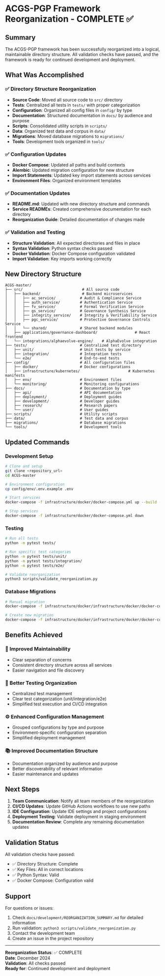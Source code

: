 # ACGS-PGP Framework Reorganization - COMPLETE ✅

## Summary

The ACGS-PGP framework has been successfully reorganized into a logical, maintainable directory structure. All validation checks have passed, and the framework is ready for continued development and deployment.

## What Was Accomplished

### ✅ Directory Structure Reorganization

- **Source Code**: Moved all source code to `src/` directory
- **Tests**: Centralized all tests in `tests/` with proper categorization
- **Configuration**: Organized all config files in `config/` by type
- **Documentation**: Structured documentation in `docs/` by audience and purpose
- **Scripts**: Consolidated utility scripts in `scripts/`
- **Data**: Organized test data and corpus in `data/`
- **Migrations**: Moved database migrations to `migrations/`
- **Tools**: Development tools organized in `tools/`

### ✅ Configuration Updates

- **Docker Compose**: Updated all paths and build contexts
- **Alembic**: Updated migration configuration for new structure
- **Import Statements**: Updated key import statements across services
- **Environment Files**: Organized environment templates

### ✅ Documentation Updates

- **README.md**: Updated with new directory structure and commands
- **Service READMEs**: Created comprehensive documentation for each directory
- **Reorganization Guide**: Detailed documentation of changes made

### ✅ Validation and Testing

- **Structure Validation**: All expected directories and files in place
- **Syntax Validation**: Python syntax checks passed
- **Docker Validation**: Docker Compose configuration validated
- **Import Validation**: Key imports working correctly

## New Directory Structure

```
ACGS-master/
├── src/                           # All source code
│   ├── backend/                   # Backend microservices
│   │   ├── ac_service/           # Audit & Compliance Service
│   │   ├── auth_service/         # Authentication Service
│   │   ├── fv_service/           # Formal Verification Service
│   │   ├── gs_service/           # Governance Synthesis Service
│   │   ├── integrity_service/    # Integrity & Verifiability Service
│   │   ├── pgc_service/          # Protective Governance Controls Service
│   │   └── shared/               # Shared backend modules
│   ├── applications/governance-dashboard/                 # React frontend
│   └── integrations/alphaevolve-engine/    # AlphaEvolve integration
├── tests/                        # Centralized test directory
│   ├── unit/                     # Unit tests by service
│   ├── integration/              # Integration tests
│   └── e2e/                      # End-to-end tests
├── config/                       # All configuration files
│   ├── docker/                   # Docker configurations
│   ├── infrastructure/kubernetes/                      # Kubernetes manifests
│   ├── env/                      # Environment files
│   └── monitoring/               # Monitoring configurations
├── docs/                         # Documentation by type
│   ├── api/                      # API documentation
│   ├── deployment/               # Deployment guides
│   ├── development/              # Developer guides
│   ├── research/                 # Research papers
│   └── user/                     # User guides
├── scripts/                      # Utility scripts
├── data/                         # Test data and corpus
├── migrations/                   # Database migrations
└── tools/                        # Development tools
```

## Updated Commands

### Development Setup

```bash
# Clone and setup
git clone <repository_url>
cd ACGS-master

# Environment configuration
cp config/env/.env.example .env

# Start services
docker-compose -f infrastructure/docker/docker-compose.yml up --build -d

# Stop services
docker-compose -f infrastructure/docker/docker-compose.yml down
```

### Testing

```bash
# Run all tests
python -m pytest tests/

# Run specific test categories
python -m pytest tests/unit/
python -m pytest tests/integration/
python -m pytest tests/e2e/

# Validate reorganization
python3 scripts/validate_reorganization.py
```

### Database Migrations

```bash
# Manual migration
docker-compose -f infrastructure/docker/infrastructure/docker/docker-compose.yml exec alembic-runner alembic upgrade head

# Create new migration
docker-compose -f infrastructure/docker/infrastructure/docker/docker-compose.yml exec alembic-runner alembic revision -m "message" --autogenerate
```

## Benefits Achieved

### 🎯 Improved Maintainability

- Clear separation of concerns
- Consistent directory structure across all services
- Easier navigation and file discovery

### 🧪 Better Testing Organization

- Centralized test management
- Clear test categorization (unit/integration/e2e)
- Simplified test execution and CI/CD integration

### ⚙️ Enhanced Configuration Management

- Grouped configurations by type and purpose
- Environment-specific configuration separation
- Simplified deployment management

### 📚 Improved Documentation Structure

- Documentation organized by audience and purpose
- Better discoverability of relevant information
- Easier maintenance and updates

## Next Steps

1. **Team Communication**: Notify all team members of the reorganization
2. **CI/CD Updates**: Update GitHub Actions workflows to use new paths
3. **IDE Configuration**: Update IDE settings and project configurations
4. **Deployment Testing**: Validate deployment in staging environment
5. **Documentation Review**: Complete any remaining documentation updates

## Validation Status

All validation checks have passed:

- ✅ Directory Structure: Complete
- ✅ Key Files: All in correct locations
- ✅ Python Syntax: Valid
- ✅ Docker Compose: Configuration valid

## Support

For questions or issues:

1. Check `docs/development/REORGANIZATION_SUMMARY.md` for detailed information
2. Run validation: `python3 scripts/validate_reorganization.py`
3. Contact the development team
4. Create an issue in the project repository

---

**Reorganization Status**: ✅ COMPLETE  
**Date**: December 2024  
**Validation**: All checks passed  
**Ready for**: Continued development and deployment
